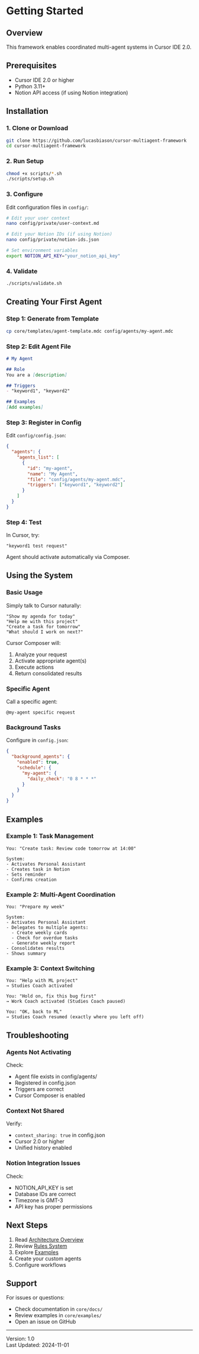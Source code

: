 # Getting Started

## Overview

This framework enables coordinated multi-agent systems in Cursor IDE 2.0.

## Prerequisites

- Cursor IDE 2.0 or higher
- Python 3.11+
- Notion API access (if using Notion integration)

## Installation

### 1. Clone or Download

```bash
git clone https://github.com/lucasbiason/cursor-multiagent-framework
cd cursor-multiagent-framework
```

### 2. Run Setup

```bash
chmod +x scripts/*.sh
./scripts/setup.sh
```

### 3. Configure

Edit configuration files in `config/`:

```bash
# Edit your user context
nano config/private/user-context.md

# Edit your Notion IDs (if using Notion)
nano config/private/notion-ids.json

# Set environment variables
export NOTION_API_KEY="your_notion_api_key"
```

### 4. Validate

```bash
./scripts/validate.sh
```

## Creating Your First Agent

### Step 1: Generate from Template

```bash
cp core/templates/agent-template.mdc config/agents/my-agent.mdc
```

### Step 2: Edit Agent File

```markdown
# My Agent

## Role
You are a [description]

## Triggers
- "keyword1", "keyword2"

## Examples
[Add examples]
```

### Step 3: Register in Config

Edit `config/config.json`:

```json
{
  "agents": {
    "agents_list": [
      {
        "id": "my-agent",
        "name": "My Agent",
        "file": "config/agents/my-agent.mdc",
        "triggers": ["keyword1", "keyword2"]
      }
    ]
  }
}
```

### Step 4: Test

In Cursor, try:
```
"keyword1 test request"
```

Agent should activate automatically via Composer.

## Using the System

### Basic Usage

Simply talk to Cursor naturally:

```
"Show my agenda for today"
"Help me with this project"
"Create a task for tomorrow"
"What should I work on next?"
```

Cursor Composer will:
1. Analyze your request
2. Activate appropriate agent(s)
3. Execute actions
4. Return consolidated results

### Specific Agent

Call a specific agent:

```
@my-agent specific request
```

### Background Tasks

Configure in `config.json`:

```json
{
  "background_agents": {
    "enabled": true,
    "schedule": {
      "my-agent": {
        "daily_check": "0 8 * * *"
      }
    }
  }
}
```

## Examples

### Example 1: Task Management

```
You: "Create task: Review code tomorrow at 14:00"

System:
- Activates Personal Assistant
- Creates task in Notion
- Sets reminder
- Confirms creation
```

### Example 2: Multi-Agent Coordination

```
You: "Prepare my week"

System:
- Activates Personal Assistant
- Delegates to multiple agents:
  - Create weekly cards
  - Check for overdue tasks
  - Generate weekly report
- Consolidates results
- Shows summary
```

### Example 3: Context Switching

```
You: "Help with ML project"
→ Studies Coach activated

You: "Hold on, fix this bug first"
→ Work Coach activated (Studies Coach paused)

You: "OK, back to ML"
→ Studies Coach resumed (exactly where you left off)
```

## Troubleshooting

### Agents Not Activating

Check:
- Agent file exists in config/agents/
- Registered in config.json
- Triggers are correct
- Cursor Composer is enabled

### Context Not Shared

Verify:
- `context_sharing: true` in config.json
- Cursor 2.0 or higher
- Unified history enabled

### Notion Integration Issues

Check:
- NOTION_API_KEY is set
- Database IDs are correct
- Timezone is GMT-3
- API key has proper permissions

## Next Steps

1. Read [Architecture Overview](../ARCHITECTURE.md)
2. Review [Rules System](RULES_SYSTEM.md)
3. Explore [Examples](../examples/)
4. Create your custom agents
5. Configure workflows

## Support

For issues or questions:
- Check documentation in `core/docs/`
- Review examples in `core/examples/`
- Open an issue on GitHub

---

Version: 1.0  
Last Updated: 2024-11-01



